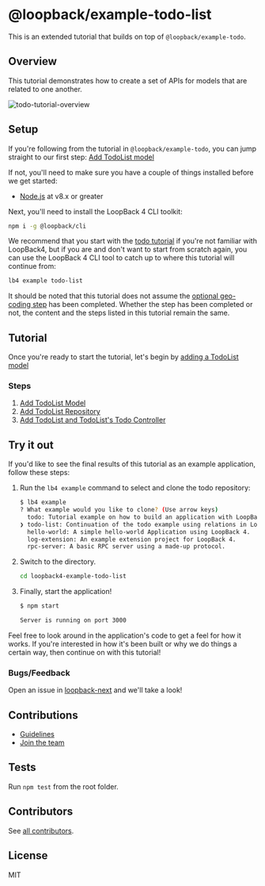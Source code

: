 # @loopback/example-todo-list

This is an extended tutorial that builds on top of `@loopback/example-todo`.

## Overview

This tutorial demonstrates how to create a set of APIs for models that are
related to one another.

![todo-tutorial-overview](https://loopback.io/pages/en/lb4/imgs/todo-list-overview.png)

## Setup

If you're following from the tutorial in `@loopback/example-todo`, you can jump
straight to our first step:
[Add TodoList model](http://loopback.io/doc/en/lb4/todo-list-tutorial-model.html)

If not, you'll need to make sure you have a couple of things installed before we
get started:

- [Node.js](https://nodejs.org/en/) at v8.x or greater

Next, you'll need to install the LoopBack 4 CLI toolkit:

```sh
npm i -g @loopback/cli
```

We recommend that you start with the
[todo tutorial](http://loopback.io/doc/en/lb4/todo-tutorial.html) if you're not
familiar with LoopBack4, but if you are and don't want to start from scratch
again, you can use the LoopBack 4 CLI tool to catch up to where this tutorial
will continue from:

```sh
lb4 example todo-list
```

It should be noted that this tutorial does not assume the
[optional geo-coding step](https://loopback.io/doc/en/lb4/todo-tutorial-geocoding-service.html)
has been completed. Whether the step has been completed or not, the content and
the steps listed in this tutorial remain the same.

## Tutorial

Once you're ready to start the tutorial, let's begin by
[adding a TodoList model](http://loopback.io/doc/en/lb4/todo-list-tutorial-model.html)

### Steps

1.  [Add TodoList Model](http://loopback.io/doc/en/lb4/todo-list-tutorial-model.html)
2.  [Add TodoList Repository](http://loopback.io/doc/en/lb4/todo-list-tutorial-repository.html)
3.  [Add TodoList and TodoList's Todo Controller](http://loopback.io/doc/en/lb4/todo-list-tutorial-controller.html)

## Try it out

If you'd like to see the final results of this tutorial as an example
application, follow these steps:

1.  Run the `lb4 example` command to select and clone the todo repository:

    ```sh
    $ lb4 example
    ? What example would you like to clone? (Use arrow keys)
      todo: Tutorial example on how to build an application with LoopBack 4.
    ❯ todo-list: Continuation of the todo example using relations in LoopBack 4.
      hello-world: A simple hello-world Application using LoopBack 4.
      log-extension: An example extension project for LoopBack 4.
      rpc-server: A basic RPC server using a made-up protocol.
    ```

2.  Switch to the directory.

    ```sh
    cd loopback4-example-todo-list
    ```

3.  Finally, start the application!

    ```sh
    $ npm start

    Server is running on port 3000
    ```

Feel free to look around in the application's code to get a feel for how it
works. If you're interested in how it's been built or why we do things a certain
way, then continue on with this tutorial!

### Bugs/Feedback

Open an issue in [loopback-next](https://github.com/strongloop/loopback-next)
and we'll take a look!

## Contributions

- [Guidelines](https://github.com/strongloop/loopback-next/blob/master/docs/CONTRIBUTING.md)
- [Join the team](https://github.com/strongloop/loopback-next/issues/110)

## Tests

Run `npm test` from the root folder.

## Contributors

See
[all contributors](https://github.com/strongloop/loopback-next/graphs/contributors).

## License

MIT
